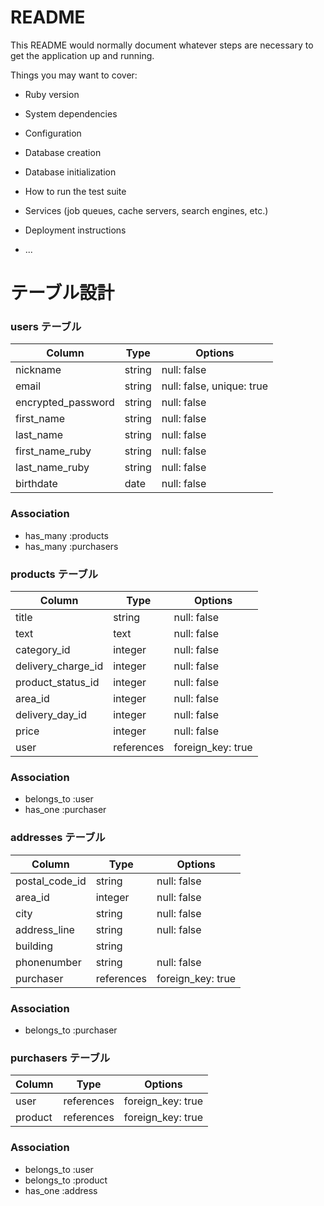 # README

This README would normally document whatever steps are necessary to get the
application up and running.

Things you may want to cover:

* Ruby version

* System dependencies

* Configuration

* Database creation

* Database initialization

* How to run the test suite

* Services (job queues, cache servers, search engines, etc.)

* Deployment instructions

* ...

# テーブル設計

### users テーブル

| Column           | Type  | Options                  |
| ---------------- | ----- | ------------------------ |
|nickname          |string | null: false              |
|email             |string | null: false, unique: true|
|encrypted_password|string | null: false              |
|first_name        |string | null: false              |
|last_name         |string | null: false              |
|first_name_ruby   |string | null: false              |
|last_name_ruby    |string | null: false              |
|birthdate         |date   | null: false              |


### Association
- has_many :products
- has_many :purchasers

### products テーブル

| Column            | Type      | Options           |
| ----------------- | --------- | ----------------- |
|title              |string     | null: false       |
|text               |text       | null: false       |
|category_id        |integer    | null: false       |
|delivery_charge_id |integer    | null: false       |
|product_status_id  |integer    | null: false       |
|area_id            |integer    | null: false       |
|delivery_day_id    |integer    | null: false       |
|price              |integer    | null: false       |
|user               |references | foreign_key: true |

### Association

- belongs_to :user 
- has_one :purchaser 

### addresses テーブル

| Column        | Type      | Options           |
| ------------- | --------- | ----------------- |
|postal_code_id |string     | null: false       |
|area_id        |integer    | null: false       |
|city           |string     | null: false       |
|address_line   |string     | null: false       |
|building       |string     |                   |
|phonenumber    |string     | null: false       |
|purchaser      |references | foreign_key: true |

### Association

- belongs_to :purchaser

### purchasers テーブル

| Column     | Type      | Options           |
| ---------- | --------- | ----------------- |
|user        |references | foreign_key: true |
|product     |references | foreign_key: true |

### Association

- belongs_to :user
- belongs_to :product
- has_one :address